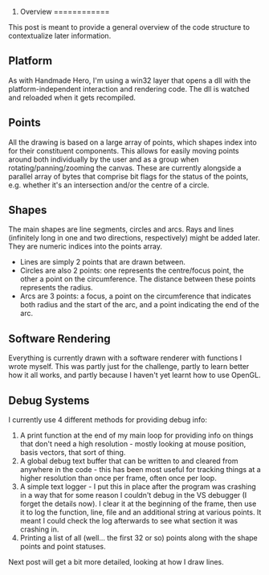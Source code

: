01. Overview
============

This post is meant to provide a general overview of the code structure to contextualize later information.

Platform
--------
As with Handmade Hero, I'm using a win32 layer that opens a dll with the platform-independent interaction and rendering code. The dll is watched and reloaded when it gets recompiled.

Points
------
All the drawing is based on a large array of points, which shapes index into for their constituent components. This allows for easily moving points around both individually by the user and as a group when rotating/panning/zooming the canvas.
These are currently alongside a parallel array of bytes that comprise bit flags for the status of the points, e.g. whether it's an intersection and/or the centre of a circle.

Shapes
------
The main shapes are line segments, circles and arcs. Rays and lines (infinitely long in one and two directions, respectively) might be added later. They are numeric indices into the points array.
- Lines are simply 2 points that are drawn between.
- Circles are also 2 points: one represents the centre/focus point, the other a point on the circumference. The distance between these points represents the radius. 
- Arcs are 3 points: a focus, a point on the circumference that indicates both radius and the start of the arc, and a point indicating the end of the arc.

Software Rendering
------------------
Everything is currently drawn with a software renderer with functions I wrote myself. This was partly just for the challenge, partly to learn better how it all works, and partly because I haven't yet learnt how to use OpenGL.

Debug Systems
-------------
I currently use 4 different methods for providing debug info:
1. A print function at the end of my main loop for providing info on things that don't need a high resolution - mostly looking at mouse position, basis vectors, that sort of thing.
2. A global debug text buffer that can be written to and cleared from anywhere in the code - this has been most useful for tracking things at a higher resolution than once per frame, often once per loop.
3. A simple text logger - I put this in place after the program was crashing in a way that for some reason I couldn't debug in the VS debugger (I forget the details now). I clear it at the beginning of the frame, then use it to log the function, line, file and an additional string at various points. It meant I could check the log afterwards to see what section it was crashing in.
4. Printing a list of all (well... the first 32 or so) points along with the shape points and point statuses.


Next post will get a bit more detailed, looking at how I draw lines.
